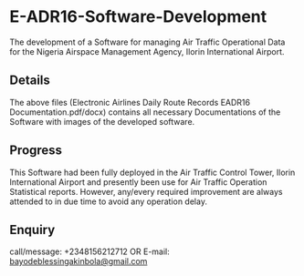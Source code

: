 # E-ADR16-Software-Development
The development of a Software for managing Air Traffic Operational Data for the Nigeria Airspace Management Agency, Ilorin International Airport.
## Details
The above files (Electronic Airlines Daily Route Records EADR16 Documentation.pdf/docx) contains all necessary Documentations of the Software with images of the developed software.

## Progress
This Software had been fully deployed in the Air Traffic Control Tower, Ilorin International Airport and presently been use for Air Traffic Operation Statistical reports. However, any/every required improvement are always attended to in due time to avoid any operation delay.

## Enquiry
call/message: +2348156212712 OR
E-mail: bayodeblessingakinbola@gmail.com
